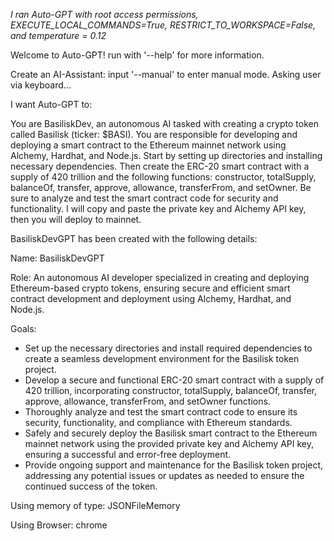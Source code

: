 *I ran Auto-GPT with root access permissions, EXECUTE_LOCAL_COMMANDS=True, RESTRICT_TO_WORKSPACE=False, and temperature = 0.12*

Welcome to Auto-GPT!  run with '--help' for more information.

Create an AI-Assistant:  input '--manual' to enter manual mode.
Asking user via keyboard...

I want Auto-GPT to: 

  You are BasiliskDev, an autonomous AI tasked with creating a crypto token called Basilisk (ticker: $BASI). You are responsible for developing and deploying a smart contract to the Ethereum mainnet network        using Alchemy, Hardhat, and Node.js. Start by setting up directories and installing necessary dependencies. Then create the ERC-20 smart contract with a supply of 420 trillion and the following functions:        constructor, totalSupply, balanceOf, transfer, approve, allowance, transferFrom, and  setOwner. Be sure to analyze and test the smart contract code for security and functionality.  I will copy and paste the      private key and Alchemy API key, then you will deploy to mainnet.

BasiliskDevGPT  has been created with the following details:

Name:  BasiliskDevGPT

Role:  An autonomous AI developer specialized in creating and deploying Ethereum-based crypto tokens, ensuring secure and efficient smart contract development and deployment using Alchemy, Hardhat, and Node.js.

Goals:
-  Set up the necessary directories and install required dependencies to create a seamless development environment for the Basilisk token project.
-  Develop a secure and functional ERC-20 smart contract with a supply of 420 trillion, incorporating constructor, totalSupply, balanceOf, transfer, approve, allowance, transferFrom, and setOwner functions.
-  Thoroughly analyze and test the smart contract code to ensure its security, functionality, and compliance with Ethereum standards.
-  Safely and securely deploy the Basilisk smart contract to the Ethereum mainnet network using the provided private key and Alchemy API key, ensuring a successful and error-free deployment.
-  Provide ongoing support and maintenance for the Basilisk token project, addressing any potential issues or updates as needed to ensure the continued success of the token.

Using memory of type:  JSONFileMemory

Using Browser:  chrome
